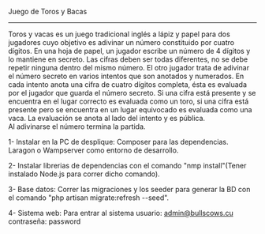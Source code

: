 Juego de Toros y Bacas
**********************
Toros y vacas es un juego tradicional inglés a lápiz y papel para dos jugadores cuyo objetivo es adivinar un número constituido por cuatro dígitos. 
En una hoja de papel, un jugador escribe un número de 4 dígitos y lo mantiene en secreto. Las cifras deben ser todas diferentes, no se debe repetir ninguna dentro del mismo número. El otro jugador trata de adivinar el número secreto en varios intentos que son anotados y numerados. 
En cada intento anota una cifra de cuatro dígitos completa, ésta es evaluada por el jugador que guarda el número secreto. Si una cifra está presente y se encuentra en el lugar correcto es evaluada como un toro, si una cifra está presente pero se encuentra en un lugar equivocado es evaluada como una vaca. La evaluación se anota al lado del intento y es pública.  
Al adivinarse el número termina la partida. 


1- Instalar en la PC de desplique:
   Composer para las dependencias.
   Laragon o Wampserver como entorno de desarrollo.

2- Instalar librerias de dependencias con el comando "nmp install"(Tener instalado Node.js para correr dicho comando).

3- Base datos: Correr las migraciones y los seeder para generar la BD con el comando "php artisan migrate:refresh --seed".

4- Sistema web: Para entrar al sistema 
   usuario: admin@bullscows.cu
   contraseña: password
